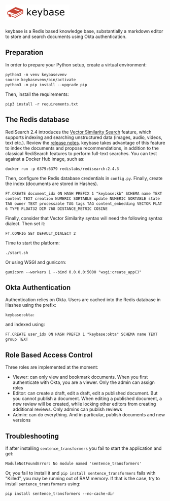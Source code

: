 # <img src="src/static/images/keybase.png" height="50px">

keybase is a Redis based knowledge base, substantially a markdown editor to store and search documents using Okta authentication.

## Preparation

In order to prepare your Python setup, create a virtual environment:

```
python3 -m venv keybasevenv
source keybasevenv/bin/activate
python3 -m pip install --upgrade pip
```
Then, install the requirements:

```
pip3 install -r requirements.txt
```

## The Redis database

RediSearch 2.4 introduces the [Vector Similarity Search](https://redis.io/docs/stack/search/reference/vectors/) feature, which supports indexing and searching unstructured data (images, audio, videos, text etc.). Review the [release notes](https://github.com/RediSearch/RediSearch/releases/tag/v2.4.3). keybase takes advantage of this feature to index the documents and propose recommendations, in addition to the classical RediSearch features to perform full-text searches.
You can test against a Docker Hub image, such as:

```
docker run -p 6379:6379 redislabs/redisearch:2.4.3
```

Then, configure the Redis database credentials in `config.py`. Finally, create the index (documents are stored in Hashes).

```
FT.CREATE document_idx ON HASH PREFIX 1 "keybase:kb" SCHEMA name TEXT content TEXT creation NUMERIC SORTABLE update NUMERIC SORTABLE state TAG owner TEXT processable TAG tags TAG content_embedding VECTOR FLAT 6 TYPE FLOAT32 DIM 768 DISTANCE_METRIC COSINE
```

Finally, consider that Vector Similarity syntax will need the following syntax dialect. Then set it:

```
FT.CONFIG SET DEFAULT_DIALECT 2
```

Time to start the platform:

```
./start.sh
```

Or using WSGI and gunicorn:

```
gunicorn --workers 1 --bind 0.0.0.0:5000 "wsgi:create_app()"
```

## Okta Authentication

Authentication relies on Okta. Users are cached into the Redis database in Hashes using the prefix:

```
keybase:okta:
```

and indexed using:

```
FT.CREATE user_idx ON HASH PREFIX 1 "keybase:okta" SCHEMA name TEXT group TEXT
```

## Role Based Access Control

Three roles are implemented at the moment:

- Viewer: can only view and bookmark documents. When you first authenticate with Okta, you are a viewer. Only the admin can assign roles
- Editor: can create a draft, edit a draft, edit a published document. But you cannot publish a document. When editing a published document, a new review will be created, while locking other editors from creating additional reviews. Only admins can publish reviews
- Admin: can do everything. And in particular, publish documents and new versions

## Troubleshooting

If after installing `sentence_transformers` you fail to start the application and get:

```
ModuleNotFoundError: No module named 'sentence_transformers'
```

Or, you fail to install it and `pip install sentence_transformers` fails with "Killed", you may be running out of RAM memory. If that is the case, try to install `sentence_transformers` using:

```
pip install sentence_transformers --no-cache-dir
```